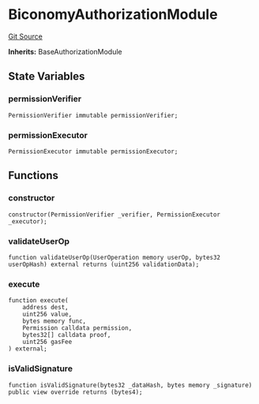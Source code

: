 # BiconomyAuthorizationModule
[Git Source](https://github.com/permissivelabs/core/blob/fa33ef18b6b5de6eccb85fa5ba3f8e660923b0ae/src/integrations/biconomy/BiconomyModule.sol)

**Inherits:**
BaseAuthorizationModule


## State Variables
### permissionVerifier

```solidity
PermissionVerifier immutable permissionVerifier;
```


### permissionExecutor

```solidity
PermissionExecutor immutable permissionExecutor;
```


## Functions
### constructor


```solidity
constructor(PermissionVerifier _verifier, PermissionExecutor _executor);
```

### validateUserOp


```solidity
function validateUserOp(UserOperation memory userOp, bytes32 userOpHash) external returns (uint256 validationData);
```

### execute


```solidity
function execute(
    address dest,
    uint256 value,
    bytes memory func,
    Permission calldata permission,
    bytes32[] calldata proof,
    uint256 gasFee
) external;
```

### isValidSignature


```solidity
function isValidSignature(bytes32 _dataHash, bytes memory _signature) public view override returns (bytes4);
```


